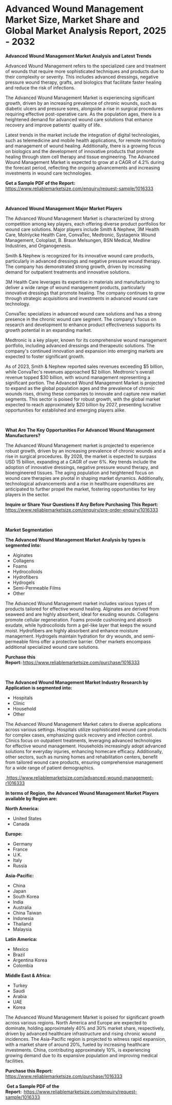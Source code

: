 <p><h1>Advanced Wound Management Market Size, Market Share and Global Market Analysis Report, 2025 - 2032</h1></p><p><strong>Advanced Wound Management Market Analysis and Latest Trends</strong></p>
<p><p>Advanced Wound Management refers to the specialized care and treatment of wounds that require more sophisticated techniques and products due to their complexity or severity. This includes advanced dressings, negative pressure wound therapy, grafts, and biologics that facilitate faster healing and reduce the risk of infections. </p><p>The Advanced Wound Management Market is experiencing significant growth, driven by an increasing prevalence of chronic wounds, such as diabetic ulcers and pressure sores, alongside a rise in surgical procedures requiring effective post-operative care. As the population ages, there is a heightened demand for advanced wound care solutions that enhance recovery and improve patients' quality of life.</p><p>Latest trends in the market include the integration of digital technologies, such as telemedicine and mobile health applications, for remote monitoring and management of wound healing. Additionally, there is a growing focus on biologics and the development of innovative products that promote healing through stem cell therapy and tissue engineering. The Advanced Wound Management Market is expected to grow at a CAGR of 4.2% during the forecast period, reflecting the ongoing advancements and increasing investments in wound care technologies.</p></p>
<p><strong>Get a Sample PDF of the Report:&nbsp;</strong> <a href="https://www.reliablemarketsize.com/enquiry/request-sample/1016333?utm_campaign=3614&utm_medium=2&utm_source=Github&utm_content=ia&utm_term=19042025&utm_id=advanced-wound-management">https://www.reliablemarketsize.com/enquiry/request-sample/1016333</a></p>
<p>&nbsp;</p>
<p><strong>Advanced Wound Management Major Market Players</strong></p>
<p><p>The Advanced Wound Management Market is characterized by strong competition among key players, each offering diverse product portfolios for wound care solutions. Major players include Smith & Nephew, 3M Health Care, Molnlycke Health Care, ConvaTec, Medtronic, Systagenix Wound Management, Coloplast, B. Braun Melsungen, BSN Medical, Medline Industries, and Organogenesis.</p><p>Smith & Nephew is recognized for its innovative wound care products, particularly in advanced dressings and negative pressure wound therapy. The company has demonstrated strong growth, driven by increasing demand for outpatient treatments and innovative solutions.</p><p>3M Health Care leverages its expertise in materials and manufacturing to deliver a wide range of wound management products, particularly innovative dressings that promote healing. The company continues to grow through strategic acquisitions and investments in advanced wound care technology.</p><p>ConvaTec specializes in advanced wound care solutions and has a strong presence in the chronic wound care segment. The company's focus on research and development to enhance product effectiveness supports its growth potential in an expanding market.</p><p>Medtronic is a key player, known for its comprehensive wound management portfolio, including advanced dressings and therapeutic solutions. The company's continued innovation and expansion into emerging markets are expected to foster significant growth.</p><p>As of 2023, Smith & Nephew reported sales revenues exceeding $5 billion, while ConvaTec's revenues approached $2 billion. Medtronic's overall revenue topped $30 billion, with wound management representing a significant portion. The Advanced Wound Management Market is projected to expand as the global population ages and the prevalence of chronic wounds rises, driving these companies to innovate and capture new market segments. This sector is poised for robust growth, with the global market expected to reach approximately $20 billion by 2027, presenting lucrative opportunities for established and emerging players alike.</p></p>
<p>&nbsp;</p>
<p><strong>What Are The Key Opportunities For Advanced Wound Management Manufacturers?</strong></p>
<p><p>The Advanced Wound Management market is projected to experience robust growth, driven by an increasing prevalence of chronic wounds and a rise in surgical procedures. By 2028, the market is expected to surpass USD 15 billion, expanding at a CAGR of over 6%. Key trends include the adoption of innovative dressings, negative pressure wound therapy, and bioengineered tissues. The aging population and heightened focus on wound care therapies are pivotal in shaping market dynamics. Additionally, technological advancements and a rise in healthcare expenditures are anticipated to further propel the market, fostering opportunities for key players in the sector.</p></p>
<p><strong>Inquire or Share Your Questions If Any Before Purchasing This Report:</strong> <a href="https://www.reliablemarketsize.com/enquiry/pre-order-enquiry/1016333?utm_campaign=3614&utm_medium=2&utm_source=Github&utm_content=ia&utm_term=19042025&utm_id=advanced-wound-management">https://www.reliablemarketsize.com/enquiry/pre-order-enquiry/1016333</a></p>
<p>&nbsp;</p>
<p><strong>Market Segmentation</strong></p>
<p><strong>The Advanced Wound Management Market Analysis by types is segmented into:</strong></p>
<p><ul><li>Alginates</li><li>Collagens</li><li>Foams</li><li>Hydrocolloids</li><li>Hydrofibers</li><li>Hydrogels</li><li>Semi-Permeable Films</li><li>Other</li></ul></p>
<p><p>The Advanced Wound Management market includes various types of products tailored for effective wound healing. Alginates are derived from seaweed and are highly absorbent, ideal for exuding wounds. Collagens promote cellular regeneration. Foams provide cushioning and absorb exudate, while hydrocolloids form a gel-like layer that keeps the wound moist. Hydrofibers are highly absorbent and enhance moisture management. Hydrogels maintain hydration for dry wounds, and semi-permeable films offer a protective barrier. Other markets encompass additional specialized wound care solutions.</p></p>
<p><strong>Purchase this Report:&nbsp;</strong><a href="https://www.reliablemarketsize.com/purchase/1016333?utm_campaign=3614&utm_medium=2&utm_source=Github&utm_content=ia&utm_term=19042025&utm_id=advanced-wound-management">https://www.reliablemarketsize.com/purchase/1016333</a></p>
<p>&nbsp;</p>
<p><strong>The Advanced Wound Management Market Industry Research by Application is segmented into:</strong></p>
<p><ul><li>Hospitals</li><li>Clinic</li><li>Household</li><li>Other</li></ul></p>
<p><p>The Advanced Wound Management Market caters to diverse applications across various settings. Hospitals utilize sophisticated wound care products for complex cases, emphasizing quick recovery and infection control. Clinics focus on outpatient treatments, leveraging advanced technologies for effective wound management. Households increasingly adopt advanced solutions for everyday injuries, enhancing homecare efficacy. Additionally, other sectors, such as nursing homes and rehabilitation centers, benefit from tailored wound care products, ensuring comprehensive management for a wide range of patient demographics.</p></p>
<p><a href="https://www.reliablemarketsize.com/advanced-wound-management-r1016333?utm_campaign=3614&utm_medium=2&utm_source=Github&utm_content=ia&utm_term=19042025&utm_id=advanced-wound-management">&nbsp;https://www.reliablemarketsize.com/advanced-wound-management-r1016333</a></p>
<p><strong>In terms of Region, the Advanced Wound Management Market Players available by Region are:</strong></p>
<p>
    <p> <strong> North America: </strong>
        <ul>
            <li>United States</li>
            <li>Canada</li>
        </ul>
        </p> 
    <p> <strong> Europe: </strong>
        <ul>
            <li>Germany</li>
            <li>France</li>
            <li>U.K.</li>
            <li>Italy</li>
            <li>Russia</li>
        </ul>
        </p> 
    <p> <strong> Asia-Pacific: </strong>
        <ul>
            <li>China</li>
            <li>Japan</li>
            <li>South Korea</li>
            <li>India</li>
            <li>Australia</li>
            <li>China Taiwan</li>
            <li>Indonesia</li>
            <li>Thailand</li>
            <li>Malaysia</li>
        </ul>
        </p> 
    <p> <strong> Latin America: </strong>
        <ul>
            <li>Mexico</li>
            <li>Brazil</li>
            <li>Argentina Korea</li>
            <li>Colombia</li>
        </ul>
        </p> 
    <p> <strong> Middle East & Africa: </strong>
        <ul>
            <li>Turkey</li>
            <li>Saudi</li>
            <li>Arabia</li>
            <li>UAE</li>
            <li>Korea</li>
        </ul>
    </p>
    </p>
<p><p>The Advanced Wound Management Market is poised for significant growth across various regions. North America and Europe are expected to dominate, holding approximately 40% and 30% market share, respectively, driven by advanced healthcare infrastructure and rising chronic wound incidences. The Asia-Pacific region is projected to witness rapid expansion, with a market share of around 20%, fueled by increasing healthcare investments. China, contributing approximately 10%, is experiencing growing demand due to its expansive population and improving medical facilities.</p></p>
<p><strong>Purchase this Report: </strong><a href="https://www.reliablemarketsize.com/purchase/1016333?utm_campaign=3614&utm_medium=2&utm_source=Github&utm_content=ia&utm_term=19042025&utm_id=advanced-wound-management">https://www.reliablemarketsize.com/purchase/1016333</a></p>
<p>&nbsp;<strong>Get a Sample PDF of the Report:&nbsp;&nbsp;</strong><a href="https://www.reliablemarketsize.com/enquiry/request-sample/1016333?utm_campaign=3614&utm_medium=2&utm_source=Github&utm_content=ia&utm_term=19042025&utm_id=advanced-wound-management">https://www.reliablemarketsize.com/enquiry/request-sample/1016333</a></p>
<p><strong></strong></p>
<p><p></p><p></p><p></p></p>